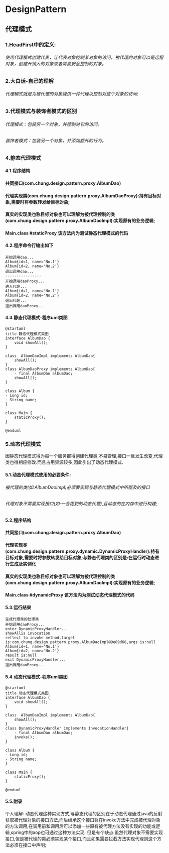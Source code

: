 # DesignPattern
## 代理模式
### 1.HeadFirst中的定义:
###### 使用代理模式创建代表，让代表对象控制某对象的访问，被代理的对象可以是远程对象，创建开销大的对象或者需要安全控制的对象。

### 2.大白话-自己的理解
###### 代理模式就是为被代理的对象提供一种代理以控制对这个对象的访问;

### 3.代理模式与装饰者模式的区别
###### 代理模式：包装另一个对象，并控制对它的访问。 
###### 装饰者模式：包装另一个对象，并添加额外的行为。

### 4.静态代理模式

#### 4.1.程序结构
#### 共同接口(com.chung.design.pattern.proxy.AlbumDao)
#### 代理实现类(com.chung.design.pattern.proxy.AlbumDaoProxy):持有目标对象,需要时将参数转发给目标对象;
#### 真实的实现类也称目标对象也可以理解为被代理控制的类(com.chung.design.pattern.proxy.AlbumDaoImpl):实现原有的业务逻辑;
#### Main.class #staticProxy 该方法内为测试静态代理模式的代码

#### 4.2.程序命令行输出如下
    开始调用dao...
    Album{id=1, name='No.1'}
    Album{id=2, name='No.2'}
    退出调用dao...
    ----------------
    开始调用daoProxy...
    进入代理...
    Album{id=1, name='No.1'}
    Album{id=2, name='No.2'}
    退出代理...
    退出调用daoProxy...
#### 4.3.静态代理模式-程序uml类图
    @startuml
    title 静态代理模式类图
    interface AlbumDao {
        void showAll();
    }
    
    class  AlbumDaoImpl implements AlbumDao{
        showAll();
    }
    class AlbumDaoProxy implements AlbumDao{
        - final AlbumDao albumDao;
        showAll();
    }
    
    class Album {
    - Long id;
    - String name;
    }
    
    class Main {
        staticProxy();
    }
    
    @enduml
### 5.动态代理模式
因静态代理模式得为每一个服务都得创建代理类,不易管理,接口一旦发生改变,代理类也得相应修改.而且占用资源较多,因此引出了动态代理模式.
#### 5.1.动态代理模式使用的必要条件:
###### 被代理的类(如:AlbumDaoImpl)必须要实现与静态代理模式中所提及的接口
###### 代理对象不需要实现接口(如:一会提到的动态代理),且动态的在内存中进行构建;
#### 5.2.程序结构
#### 共同接口(com.chung.design.pattern.proxy.AlbumDao)
#### 代理实现类(com.chung.design.pattern.proxy.dynamic.DynamicProxyHandler):持有目标对象,需要时将参数转发给目标对象;与静态代理类的区别是:在运行时动态进行生成及实例化
#### 真实的实现类也称目标对象也可以理解为被代理控制的类(com.chung.design.pattern.proxy.AlbumDaoImpl):实现原有的业务逻辑;
#### Main.class #dynamicProxy 该方法内为测试动态代理模式的代码
#### 5.3.运行结果
    生成代理类的处理类
    开始调用daoProxy...
    enter DynamicProxyHandler...
    showAllis invocation
    reflect to invoke method,target is:com.chung.design.pattern.proxy.AlbumDaoImpl@9e89d68,args is:null
    Album{id=1, name='No.1'}
    Album{id=2, name='No.2'}
    result is:null
    exit DynamicProxyHandler...
    退出调用daoProxy...
#### 5.4.动态代理模式-程序uml类图
    @startuml
    title 动态代理模式类图
    interface AlbumDao {
        void showAll();
    }
    
    class  AlbumDaoImpl implements AlbumDao{
        showAll();
    }
    class DynamicProxyHandler implements InvocationHandler{
        - final AlbumDao albumDao;
        invoke();
    }
    
    class Album {
    - Long id;
    - String name;
    }
    
    class Main {
        staticProxy();
    }
    
    @enduml
#### 5.5.附录
个人理解: 动态代理这种实现方式,与静态代理的区别在于动态代理通过java的反射获取被代理对象的接口方法,而后继承这个接口将在invoke方法中完成被代理对象的方法调用,在调用前和调用后可以添加一些原有被代理方法没有实现的功能或逻辑,spring中的aop也可通过这种方法实现;
但是有个缺点:虽然代理对象不需要实现接口,但是被代理的类必须实现某个接口,而且如果需要拦截方法实现代理则这个方法必须在接口中声明;